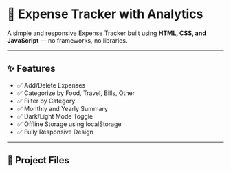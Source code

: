 # 💸 Expense Tracker with Analytics

A simple and responsive Expense Tracker built using **HTML, CSS, and JavaScript** — no frameworks, no libraries.

---

## ✨ Features

- ✅ Add/Delete Expenses
- ✅ Categorize by Food, Travel, Bills, Other
- ✅ Filter by Category
- ✅ Monthly and Yearly Summary
- ✅ Dark/Light Mode Toggle
- ✅ Offline Storage using localStorage
- ✅ Fully Responsive Design

---

## 📁 Project Files

